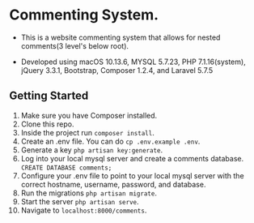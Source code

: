 # Commenting System.
- This is a website commenting system that allows for nested comments(3 level's below root). 

- Developed using macOS 10.13.6, MYSQL 5.7.23, PHP 7.1.16(system), jQuery 3.3.1, Bootstrap, Composer 1.2.4, and Laravel 5.7.5

## Getting Started

1. Make sure you have Composer installed.
2. Clone this repo. 
3. Inside the project run `composer install`.
4. Create an .env file. You can do `cp .env.example .env`.
5. Generate a key `php artisan key:generate`.
6. Log into your local mysql server and create a comments database. `CREATE DATABASE comments;`
7. Configure your .env file to point to your local mysql server with the correct hostname, username, password, and database.
8. Run the migrations `php artisan migrate`.
9. Start the server `php artisan serve`.
10. Navigate to `localhost:8000/comments`. 